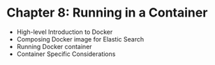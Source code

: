 # Chapter 8: Running in a Container #

* High-level Introduction to Docker
* Composing Docker image for Elastic Search
* Running Docker container
* Container Specific Considerations